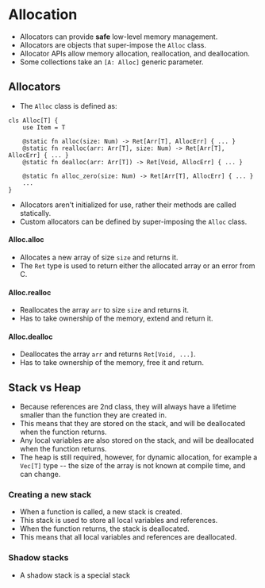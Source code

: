 # Allocation
- Allocators can provide **safe** low-level memory management.
- Allocators are objects that super-impose the `Alloc` class.
- Allocator APIs allow memory allocation, reallocation, and deallocation.
- Some collections take an `[A: Alloc]` generic parameter.

## Allocators
- The `Alloc` class is defined as:
```s++
cls Alloc[T] {
    use Item = T

    @static fn alloc(size: Num) -> Ret[Arr[T], AllocErr] { ... }
    @static fn realloc(arr: Arr[T], size: Num) -> Ret[Arr[T], AllocErr] { ... }
    @static fn dealloc(arr: Arr[T]) -> Ret[Void, AllocErr] { ... }
    
    @static fn alloc_zero(size: Num) -> Ret[Arr[T], AllocErr] { ... }
    ...
}
```
- Allocators aren't initialized for use, rather their methods are called statically.
- Custom allocators can be defined by super-imposing the `Alloc` class.

#### Alloc.alloc
- Allocates a new array of size `size` and returns it.
- The `Ret` type is used to return either the allocated array or an error from C.

#### Alloc.realloc
- Reallocates the array `arr` to size `size` and returns it.
- Has to take ownership of the memory, extend and return it.

#### Alloc.dealloc
- Deallocates the array `arr` and returns `Ret[Void, ...]`.
- Has to take ownership of the memory, free it and return.

## Stack vs Heap
- Because references are 2nd class, they will always have a lifetime smaller than the function they are created in.
- This means that they are stored on the stack, and will be deallocated when the function returns.
- Any local variables are also stored on the stack, and will be deallocated when the function returns.
- The heap is still required, however, for dynamic allocation, for example a `Vec[T]` type -- the size of the array is not known at compile time, and can change.

### Creating a new stack
- When a function is called, a new stack is created.
- This stack is used to store all local variables and references.
- When the function returns, the stack is deallocated.
- This means that all local variables and references are deallocated.

### Shadow stacks
- A shadow stack is a special stack 
